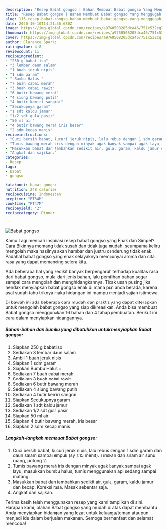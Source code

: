 ```yaml
---
description: "Resep Babat gongso | Bahan Membuat Babat gongso Yang Menggugah Selera"
title: "Resep Babat gongso | Bahan Membuat Babat gongso Yang Menggugah Selera"
slug: 115-resep-babat-gongso-bahan-membuat-babat-gongso-yang-menggugah-selera
date: 2020-10-10T14:21:36.680Z
image: https://img-global.cpcdn.com/recipes/a9760508205dca46/751x532cq70/babat-gongso-foto-resep-utama.jpg
thumbnail: https://img-global.cpcdn.com/recipes/a9760508205dca46/751x532cq70/babat-gongso-foto-resep-utama.jpg
cover: https://img-global.cpcdn.com/recipes/a9760508205dca46/751x532cq70/babat-gongso-foto-resep-utama.jpg
author: Clarence Sparks
ratingvalue: 4.8
reviewcount: 11
recipeingredient:
- "250 g babat iso"
- "3 lembar daun salam"
- "1 buah jeruk nipis"
- "1 sdm garam"
- " Bumbu Halus "
- "7 buah cabai merah"
- "3 buah cabai rawit"
- "6 butir bawang merah"
- "4 siung bawang putih"
- "4 butir kemiri sangrai"
- "Secukupnya garam"
- "1 sdt kaldu jamur"
- "1/2 sdt gula pasir"
- "50 ml air"
- "4 butir bawang merah iris besar"
- "2 sdm kecap manis"
recipeinstructions:
- "Cuci bersih babat, kucuri jeruk nipis, lalu rebus dengan 1 sdm garam dan daun salam sampai empuk (sy ±15 menit). Tiriskan dan siram air suhu ruang, potong 2."
- "Tumis bawang merah iris dengan minyak agak banyak sampai agak layu, masukkan bumbu halus, tumis menggunakan api sedang sampai matang."
- "Masukkan babat dan tambahkan sedikit air, gula, garam, kaldu jamur dan kecap. Koreksi rasa. Masak sebentar saja."
- "Angkat dan sajikan."
categories:
- Resep
tags:
- babat
- gongso

katakunci: babat gongso 
nutrition: 248 calories
recipecuisine: Indonesian
preptime: "PT34M"
cooktime: "PT47M"
recipeyield: "2"
recipecategory: Dinner

---
```



![Babat gongso](https://img-global.cpcdn.com/recipes/a9760508205dca46/751x532cq70/babat-gongso-foto-resep-utama.jpg)

Kamu Lagi mencari inspirasi resep babat gongso yang Enak dan Simpel? Cara Bikinnya memang tidak susah dan tidak juga mudah. seumpama keliru mengolah maka hasilnya akan hambar dan justru cenderung tidak enak. Padahal babat gongso yang enak selayaknya mempunyai aroma dan cita rasa yang dapat memancing selera kita.



Ada beberapa hal yang sedikit banyak berpengaruh terhadap kualitas rasa dari babat gongso, mulai dari jenis bahan, lalu pemilihan bahan segar sampai cara mengolah dan menghidangkannya. Tidak usah pusing jika hendak menyiapkan babat gongso enak di mana pun anda berada, karena asal sudah tahu triknya maka hidangan ini mampu menjadi sajian istimewa.


Di bawah ini ada beberapa cara mudah dan praktis yang dapat diterapkan untuk mengolah babat gongso yang siap dikreasikan. Anda bisa membuat Babat gongso menggunakan 16 bahan dan 4 tahap pembuatan. Berikut ini cara dalam menyiapkan hidangannya.

<!--inarticleads1-->

##### Bahan-bahan dan bumbu yang dibutuhkan untuk menyiapkan Babat gongso:

1. Siapkan 250 g babat iso
1. Sediakan 3 lembar daun salam
1. Ambil 1 buah jeruk nipis
1. Siapkan 1 sdm garam
1. Siapkan  Bumbu Halus ::
1. Sediakan 7 buah cabai merah
1. Sediakan 3 buah cabai rawit
1. Sediakan 6 butir bawang merah
1. Sediakan 4 siung bawang putih
1. Sediakan 4 butir kemiri sangrai
1. Siapkan Secukupnya garam
1. Sediakan 1 sdt kaldu jamur
1. Sediakan 1/2 sdt gula pasir
1. Siapkan 50 ml air
1. Siapkan 4 butir bawang merah, iris besar
1. Siapkan 2 sdm kecap manis




<!--inarticleads2-->

##### Langkah-langkah membuat Babat gongso:

1. Cuci bersih babat, kucuri jeruk nipis, lalu rebus dengan 1 sdm garam dan daun salam sampai empuk (sy ±15 menit). Tiriskan dan siram air suhu ruang, potong 2.
1. Tumis bawang merah iris dengan minyak agak banyak sampai agak layu, masukkan bumbu halus, tumis menggunakan api sedang sampai matang.
1. Masukkan babat dan tambahkan sedikit air, gula, garam, kaldu jamur dan kecap. Koreksi rasa. Masak sebentar saja.
1. Angkat dan sajikan.




Terima kasih telah menggunakan resep yang kami tampilkan di sini. Harapan kami, olahan Babat gongso yang mudah di atas dapat membantu Anda menyiapkan hidangan yang lezat untuk keluarga/teman ataupun menjadi ide dalam berjualan makanan. Semoga bermanfaat dan selamat mencoba!
